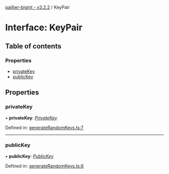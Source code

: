 [paillier-bigint - v3.2.2](../API.md) / KeyPair

# Interface: KeyPair

## Table of contents

### Properties

- [privateKey](keypair.md#privatekey)
- [publicKey](keypair.md#publickey)

## Properties

### privateKey

• **privateKey**: [*PrivateKey*](../classes/privatekey.md)

Defined in: [generateRandomKeys.ts:7](https://github.com/juanelas/paillier-bigint/blob/b36905d/src/ts/generateRandomKeys.ts#L7)

___

### publicKey

• **publicKey**: [*PublicKey*](../classes/publickey.md)

Defined in: [generateRandomKeys.ts:6](https://github.com/juanelas/paillier-bigint/blob/b36905d/src/ts/generateRandomKeys.ts#L6)
